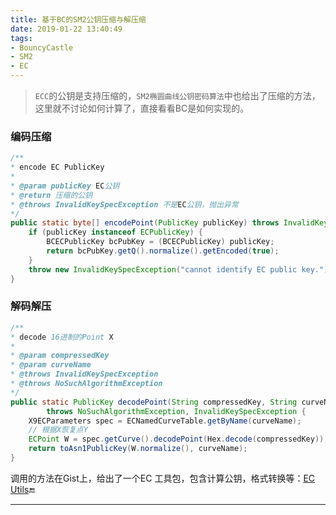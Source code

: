 ```yaml
---
title: 基于BC的SM2公钥压缩与解压缩
date: 2019-01-22 13:40:49
tags:
- BouncyCastle
- SM2
- EC
---
```


> `ECC`的公钥是支持压缩的，`SM2椭圆曲线公钥密码算法`中也给出了压缩的方法，这里就不讨论如何计算了，直接看看BC是如何实现的。

### 编码压缩

```java
/**
* encode EC PublicKey
* 
* @param publicKey EC公钥
* @return 压缩的公钥
* @throws InvalidKeySpecException 不是EC公钥，抛出异常
*/
public static byte[] encodePoint(PublicKey publicKey) throws InvalidKeySpecException {
	if (publicKey instanceof ECPublicKey) {
		BCECPublicKey bcPubKey = (BCECPublicKey) publicKey;
		return bcPubKey.getQ().normalize().getEncoded(true);
	}
	throw new InvalidKeySpecException("cannot identify EC public key.");
}
```

### 解码解压

```java
/**
* decode 16进制的Point X
* 
* @param compressedKey
* @param curveName
* @throws InvalidKeySpecException
* @throws NoSuchAlgorithmException
*/
public static PublicKey decodePoint(String compressedKey, String curveName)
		throws NoSuchAlgorithmException, InvalidKeySpecException {
	X9ECParameters spec = ECNamedCurveTable.getByName(curveName);
	// 根据X恢复点Y
	ECPoint W = spec.getCurve().decodePoint(Hex.decode(compressedKey));
	return toAsn1PublicKey(W.normalize(), curveName);
}

```

调用的方法在Gist上，给出了一个EC 工具包，包含计算公钥，格式转换等：[EC Utils](https://gist.github.com/Gsealy/778efb420d325582541a1ec67a98b73e)🔚

------

